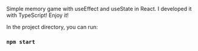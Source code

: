 Simple memory game with useEffect and useState in React.
I developed it with TypeScript!
Enjoy it!

In the project directory, you can run:

### `npm start`

